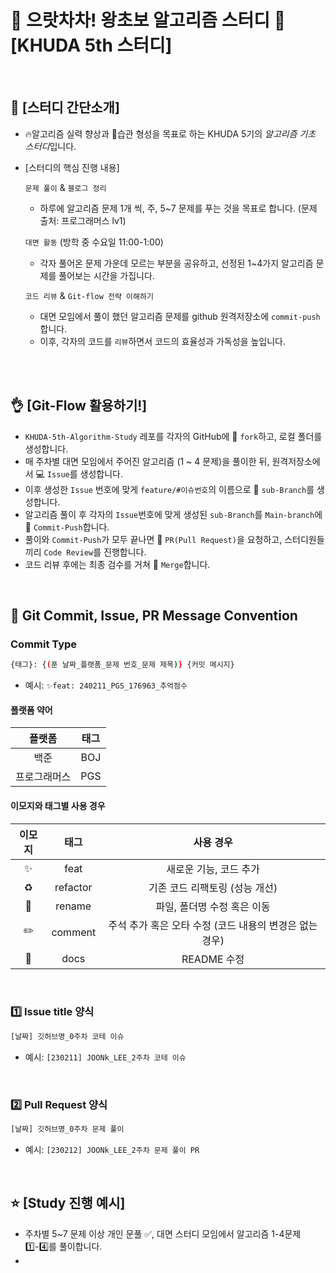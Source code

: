 # 🐤 으랏차차! 왕초보 알고리즘 스터디 🐥 [KHUDA 5th 스터디]
<br>

## 🐞 [스터디 간단소개]
- 🔥알고리즘 실력 향상과 👊습관 형성을 목표로 하는 KHUDA 5기의 *알고리즘 기초 스터디*입니다.
- [스터디의 핵심 진행 내용]
  
  `문제 풀이` & `블로그 정리`  
   - 하루에 알고리즘 문제 1개 씩, 주, 5~7 문제를 푸는 것을 목표로 합니다. (문제 출처: 프로그래머스 lv1)

  `대면 활동` (방학 중 수요일 11:00-1:00)
   - 각자 풀어온 문제 가운데 모르는 부분을 공유하고, 선정된 1~4가지 알고리즘 문제를 풀어보는 시간을 가집니다.
  
  `코드 리뷰` & `Git-flow 전략 이해하기` 
   - 대면 모임에서 풀이 했던 알고리즘 문제를 github 원격저장소에 `commit-push` 합니다.
   - 이후, 각자의 코드를  `리뷰`하면서 코드의 효율성과 가독성을 높입니다.


<br>
<!--
## 👥 함께 공부하는 사람들
| ![민재](https://github.com/mini-min/KHUDA-Algorithm-Study/assets/69389288/4831eaa2-e92b-464d-9df0-40293a93483a) | ![소영](https://github.com/mini-min/KHUDA-Algorithm-Study/assets/69389288/10e9bbcd-506d-4ada-be1a-386100cf7385) | ![상영](https://github.com/mini-min/KHUDA-Algorithm-Study/assets/69389288/dc789917-a575-48af-897e-79390520a9e5) | ![주명](https://github.com/mini-min/KHUDA-Algorithm-Study/assets/69389288/dc92c7d5-1352-495d-8468-186b89268088) | ![준혁](https://github.com/mini-min/KHUDA-Algorithm-Study/assets/69389288/281f81f2-f46d-49f9-89e4-6882e51a3b74) |
| :--: | :--: | :--: | :--: | :--: | 
| [이민재 mini-min](https://github.com/mini-min) | [임소영 LimSoYeong](https://github.com/LimSoYeong) | [박상영 Imsyp](https://github.com/Imsyp) | [권주명 JuMyeongKwon](https://github.com/JuMyeongKwon) | [이준혁 leejoon2067](https://github.com/leejoon2067) |
| ![Python](https://img.shields.io/badge/Python-blue?style=flat-square&logo=Python&logoColor=white) | ![Python](https://img.shields.io/badge/Python-blue?style=flat-square&logo=Python&logoColor=white) | <img src="https://img.shields.io/badge/c++-00599C?style=flat-square&logo=c%2B%2B&logoColor=white"/></a> | ![Python](https://img.shields.io/badge/Python-blue?style=flat-square&logo=Python&logoColor=white) | ![Python](https://img.shields.io/badge/Python-blue?style=flat-square&logo=Python&logoColor=white) |
| ![혜지](https://github.com/mini-min/KHUDA-Algorithm-Study/assets/69389288/9fe56b78-74ea-4ff0-a646-a723f03c7077) | ![민서](https://github.com/mini-min/KHUDA-Algorithm-Study/assets/69389288/f34c1ab6-ef44-424f-acdc-9187ce6d0f7a) | ![성은](https://github.com/mini-min/KHUDA-Algorithm-Study/assets/69389288/6df6ff46-d57e-444a-8cee-b664f858ca04) | <img width="305" alt="스크린샷 2023-10-03 오후 10 10 23" src="https://github.com/mini-min/KHUDA-Algorithm-Study/assets/69389288/f3eb8be5-33e7-4b80-98fa-9234b90a8040"> | ![채연](https://github.com/mini-min/KHUDA-Algorithm-Study/assets/69389288/6c27986d-32d1-4e79-bb8c-ccfd0a458274) |
| [유혜지 hyejiyu](https://github.com/hyejiyu) | [조민서 Minseo-Jo](https://github.com/Minseo-Jo) | [임성은 esensy](https://github.com/esensy) | [한주상 H-Software224](https://github.com/H-Software224) | [한채연 intelsally](https://github.com/intelsally) |
| ![Python](https://img.shields.io/badge/Python-blue?style=flat-square&logo=Python&logoColor=white) <img src="https://img.shields.io/badge/c++-00599C?style=flat-square&logo=c%2B%2B&logoColor=white"/> | ![Python](https://img.shields.io/badge/Python-blue?style=flat-square&logo=Python&logoColor=white)  | <img src="https://img.shields.io/badge/c++-00599C?style=flat-square&logo=c%2B%2B&logoColor=white"/></a> | ![Python](https://img.shields.io/badge/Python-blue?style=flat-square&logo=Python&logoColor=white)  <img src="https://img.shields.io/badge/c++-00599C?style=flat-square&logo=c%2B%2B&logoColor=white"/></a> | ![Python](https://img.shields.io/badge/Python-blue?style=flat-square&logo=Python&logoColor=white) | -->

<br>

## 👌 [Git-Flow 활용하기!]
- `KHUDA-5th-Algorithm-Study` 레포를 각자의 GitHub에 🔑 `fork`하고, 로컬 폴더를 생성합니다.
- 매 주차별 대면 모임에서 주어진 알고리즘 (1 ~ 4 문제)을 풀이한 뒤, 원격저장소에서 💻 `Issue`를 생성합니다.
- 이후 생성한 `Issue` 번호에 맞게 `feature/#이슈번호`의 이름으로 🌱 `sub-Branch`를 생성합니다.
- 알고리즘 풀이 후 각자의 `Issue`번호에 맞게 생성된 `sub-Branch`를 `Main-branch`에 📍 `Commit-Push`합니다.
- 풀이와 `Commit-Push`가 모두 끝나면 🚀 `PR(Pull Request)`을 요청하고, 스터디원들끼리 `Code Review`를 진행합니다.
- 코드 리뷰 후에는 최종 검수를 거쳐 🏃 `Merge`합니다. 

<br>

## 🙌 Git Commit, Issue, PR Message Convention
### Commit Type
```bash
{태그}: {(푼 날짜_플랫폼_문제 번호_문제 제목)} {커밋 메시지}
```
- 예시: `✨feat: 240211_PGS_176963_추억점수`

#### 플랫폼 약어
| 플랫폼 | 태그 |
| :--: | :--: |
| 백준 | BOJ |
| 프로그래머스 | PGS |

#### 이모지와 태그별 사용 경우
| 이모지 | 태그 | 사용 경우 |
| :--: | :--: | :--: |
| ✨ | feat | 새로운 기능, 코드 추가 |
| ♻️ | refactor | 기존 코드 리팩토링 (성능 개선) | 
| 🚚 | rename | 파일, 폴더명 수정 혹은 이동 |
| ✏️ | comment | 주석 추가 혹은 오타 수정 (코드 내용의 변경은 없는 경우) |
| 📝 | docs | README 수정 |

<br>

### :one: Issue title 양식
```bash
[날짜] 깃허브명_0주차 코테 이슈
```
- 예시: `[230211] JOONk_LEE_2주차 코테 이슈`

<br>

### :two: Pull Request 양식
```bash
[날짜] 깃허브명_0주차 문제 풀이 
```
- 예시: `[230212] JOONk_LEE_2주차 문제 풀이 PR`

<br>

## ⭐️ [Study 진행 예시]
- 주차별 5~7 문제 이상 개인 문풀 ✅, 대면 스터디 모임에서 알고리즘 1-4문제 1️⃣-4️⃣를 풀이합니다. 
- 
